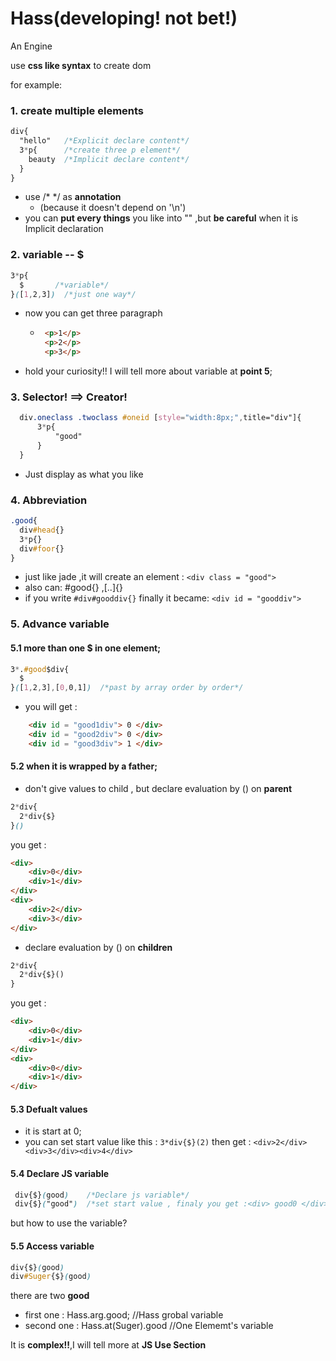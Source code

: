# Hass(developing! not bet!)

An Engine

use **css like syntax** to create dom

for example:

### 1. create multiple elements
```css
div{
  "hello"   /*Explicit declare content*/
  3*p{      /*create three p element*/
    beauty  /*Implicit declare content*/ 
  } 
}
```
  + use /* */ as **annotation**
    - (because it doesn't depend on '\n')
  + you can **put every things** you like into "" ,but **be careful** when it is Implicit declaration
### 2. variable -- $
```css
3*p{
  $       /*variable*/
}([1,2,3])  /*just one way*/
```
  + now you can get three paragraph
    - ```html
       <p>1</p>
       <p>2</p>
       <p>3</p>
      ```
  + hold your curiosity!! I will tell more about variable at **point 5**;
### 3. Selector! ==> Creator!
```css
  div.oneclass .twoclass #oneid [style="width:8px;",title="div"]{
      3*p{
          "good"
      }
  }
```
 + Just display as what you like
### 4. Abbreviation
```css
.good{
  div#head{}
  3*p{}
  div#foor{}
}
``` 
  + just like jade ,it will create an element : `<div class = "good">` 
  + also can: #good{} ,[..]{}
  + if you write `#div#gooddiv{}` finally it became: `<div id = "gooddiv">`
### 5. Advance variable

#### 5.1 more than one $ in one element;
```css
3*.#good$div{  
  $
}([1,2,3],[0,0,1])  /*past by array order by order*/
```
+ you will get :
```html
	<div id = "good1div"> 0 </div>
	<div id = "good2div"> 0 </div>
	<div id = "good3div"> 1 </div>
```
 
#### 5.2 when it is wrapped by a father;
+ don't give values to child , but declare evaluation by () on **parent**
```css
2*div{
  2*div{$}
}()
```
you get :

```html 
<div>
	<div>0</div>
	<div>1</div>
</div>
<div>
	<div>2</div>
	<div>3</div>
</div>
```
+  declare evaluation by () on **children**
```css
2*div{
  2*div{$}()
}
```
you get : 
    
```html 
<div>
	<div>0</div>
	<div>1</div>
</div>
<div>
	<div>0</div>
	<div>1</div>
</div>
```
      
 #### 5.3 Defualt values
 + it is start at 0;
 + you can set start value like this : `3*div{$}(2)` then get : `<div>2</div><div>3</div><div>4</div>`
 #### 5.4 Declare **JS variable**
 ```css
  div{$}(good)    /*Declare js variable*/
  div{$}("good")  /*set start value , finaly you get :<div> good0 </div>*/
 ```
 but how to use the variable?
 #### 5.5 Access variable
  ```css
  div{$}(good)
  div#Suger{$}(good)
 ```
there are two  **good**
- first one : Hass.arg.good;  //Hass grobal variable
- second one : Hass.at(Suger).good  //One Elememt's variable

It is **complex!!**,I will tell more at **JS Use Section**


